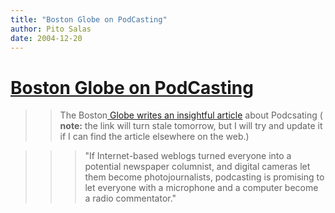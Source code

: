 ```yaml
---
title: "Boston Globe on PodCasting"
author: Pito Salas
date: 2004-12-20
---
```

# [Boston Globe on PodCasting](None)



>>

>> The Boston[ Globe writes an insightful
article](<http://www.boston.com/news/nation/articles/2004/12/20/through_ipod_technology_anyone_can_be_a_broadcaster/>)
about Podcsating ( **note:** the link will turn stale tomorrow, but I will try
and update it if I can find the article elsewhere on the web.)

>>

>>> "If Internet-based weblogs turned everyone into a potential newspaper
columnist, and digital cameras let them become photojournalists, podcasting is
promising to let everyone with a microphone and a computer become a radio
commentator."


